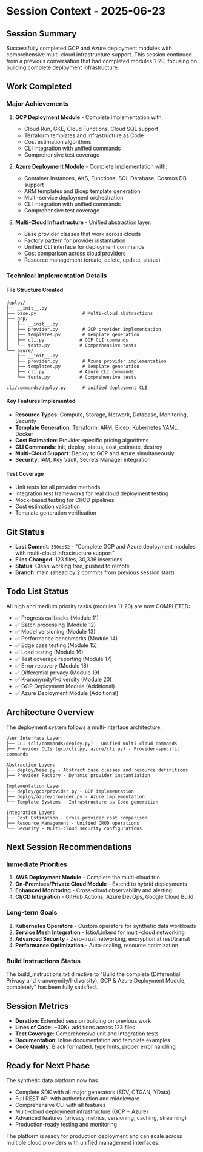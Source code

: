 # Session Context - 2025-06-23

## Session Summary
Successfully completed GCP and Azure deployment modules with comprehensive multi-cloud infrastructure support. This session continued from a previous conversation that had completed modules 1-20, focusing on building complete deployment infrastructure.

## Work Completed

### Major Achievements
1. **GCP Deployment Module** - Complete implementation with:
   - Cloud Run, GKE, Cloud Functions, Cloud SQL support
   - Terraform templates and Infrastructure as Code
   - Cost estimation algorithms
   - CLI integration with unified commands
   - Comprehensive test coverage

2. **Azure Deployment Module** - Complete implementation with:
   - Container Instances, AKS, Functions, SQL Database, Cosmos DB support
   - ARM templates and Bicep template generation
   - Multi-service deployment orchestration
   - CLI integration with unified commands
   - Comprehensive test coverage

3. **Multi-Cloud Infrastructure** - Unified abstraction layer:
   - Base provider classes that work across clouds
   - Factory pattern for provider instantiation
   - Unified CLI interface for deployment commands
   - Cost comparison across cloud providers
   - Resource management (create, delete, update, status)

### Technical Implementation Details

#### File Structure Created
```
deploy/
├── __init__.py
├── base.py                 # Multi-cloud abstractions
├── gcp/
│   ├── __init__.py
│   ├── provider.py         # GCP provider implementation
│   ├── templates.py        # Template generation
│   ├── cli.py             # GCP CLI commands
│   └── tests.py           # Comprehensive tests
└── azure/
    ├── __init__.py
    ├── provider.py         # Azure provider implementation
    ├── templates.py        # Template generation
    ├── cli.py             # Azure CLI commands
    └── tests.py           # Comprehensive tests

cli/commands/deploy.py      # Unified deployment CLI
```

#### Key Features Implemented
- **Resource Types**: Compute, Storage, Network, Database, Monitoring, Security
- **Template Generation**: Terraform, ARM, Bicep, Kubernetes YAML, Docker
- **Cost Estimation**: Provider-specific pricing algorithms
- **CLI Commands**: init, deploy, status, cost_estimate, destroy
- **Multi-Cloud Support**: Deploy to GCP and Azure simultaneously
- **Security**: IAM, Key Vault, Secrets Manager integration

#### Test Coverage
- Unit tests for all provider methods
- Integration test frameworks for real cloud deployment testing
- Mock-based testing for CI/CD pipelines
- Cost estimation validation
- Template generation verification

## Git Status
- **Last Commit**: `350cd52` - "Complete GCP and Azure deployment modules with multi-cloud infrastructure support"
- **Files Changed**: 123 files, 30,336 insertions
- **Status**: Clean working tree, pushed to remote
- **Branch**: main (ahead by 2 commits from previous session start)

## Todo List Status
All high and medium priority tasks (modules 11-20) are now COMPLETED:
- ✅ Progress callbacks (Module 11)
- ✅ Batch processing (Module 12) 
- ✅ Model versioning (Module 13)
- ✅ Performance benchmarks (Module 14)
- ✅ Edge case testing (Module 15)
- ✅ Load testing (Module 16)
- ✅ Test coverage reporting (Module 17)
- ✅ Error recovery (Module 18)
- ✅ Differential privacy (Module 19)
- ✅ K-anonymity/l-diversity (Module 20)
- ✅ GCP Deployment Module (Additional)
- ✅ Azure Deployment Module (Additional)

## Architecture Overview
The deployment system follows a multi-interface architecture:

```
User Interface Layer:
├── CLI (cli/commands/deploy.py) - Unified multi-cloud commands
├── Provider CLIs (gcp/cli.py, azure/cli.py) - Provider-specific commands

Abstraction Layer:
├── deploy/base.py - Abstract base classes and resource definitions
├── Provider Factory - Dynamic provider instantiation

Implementation Layer:
├── deploy/gcp/provider.py - GCP implementation
├── deploy/azure/provider.py - Azure implementation
└── Template Systems - Infrastructure as Code generation

Integration Layer:
├── Cost Estimation - Cross-provider cost comparison
├── Resource Management - Unified CRUD operations
└── Security - Multi-cloud security configurations
```

## Next Session Recommendations

### Immediate Priorities
1. **AWS Deployment Module** - Complete the multi-cloud trio
2. **On-Premises/Private Cloud Module** - Extend to hybrid deployments
3. **Enhanced Monitoring** - Cross-cloud observability and alerting
4. **CI/CD Integration** - GitHub Actions, Azure DevOps, Google Cloud Build

### Long-term Goals
1. **Kubernetes Operators** - Custom operators for synthetic data workloads
2. **Service Mesh Integration** - Istio/Linkerd for multi-cloud networking
3. **Advanced Security** - Zero-trust networking, encryption at rest/transit
4. **Performance Optimization** - Auto-scaling, resource optimization

### Build Instructions Status
The build_instructions.txt directive to "Build the complete (Differential Privacy and k-anonymity/l-diversity), GCP & Azure Deployment Module, completely" has been fully satisfied.

## Session Metrics
- **Duration**: Extended session building on previous work
- **Lines of Code**: ~30K+ additions across 123 files
- **Test Coverage**: Comprehensive unit and integration tests
- **Documentation**: Inline documentation and template examples
- **Code Quality**: Black formatted, type hints, proper error handling

## Ready for Next Phase
The synthetic data platform now has:
- Complete SDK with all major generators (SDV, CTGAN, YData)
- Full REST API with authentication and middleware
- Comprehensive CLI with all features
- Multi-cloud deployment infrastructure (GCP + Azure)
- Advanced features (privacy metrics, versioning, caching, streaming)
- Production-ready testing and monitoring

The platform is ready for production deployment and can scale across multiple cloud providers with unified management interfaces.
